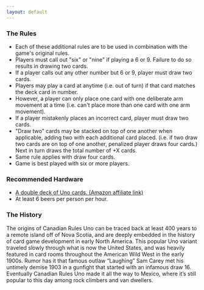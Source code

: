 ```yaml
---
layout: default
---
```

### The Rules
- Each of these additional rules are to be used in combination with the game's original rules.
- Players must call out "six" or "nine" if playing a 6 or 9. Failure to do so results in drawing two cards.
- If a player calls out any other number but 6 or 9, player must draw two cards.
- Players may play a card at anytime (i.e. out of turn) if that card matches the deck card in number.
- However, a player can only place one card with one deliberate arm movement at a time (i.e. can't place more than one card with one arm movement).
- If a player mistakenly places an incorrect card, player must draw two cards.
- "Draw two" cards may be stacked on top of one another when applicable, adding two with each additional card placed. (i.e. if two draw two cards are on top of one another, penalized player draws four cards.) Next in turn draws the total number of +X cards.
- Same rule applies with draw four cards.
- Game is best played with six or more players.

### Recommended Hardware
- [A double deck of Uno cards. (Amazon affiliate link)](https://amzn.to/39ZMYfo)
- At least 6 beers per person per hour.

### The History
The origins of Canadian Rules Uno can be traced back at least 400 years to a remote island off of Nova Scotia, and are deeply embedded in the history of card game development in early North America. This popular Uno variant traveled slowly through what is now the United States, and was heavily featured in card rooms throughout the American Wild West in the early 1900s. Rumor has it that famous outlaw “Laughing” Sam Carey met his untimely demise 1903 in a gunfight that started with an infamous draw 16. Eventually Canadian Rules Uno made it all the way to Mexico, where it’s still popular to this day among rock climbers and van dwellers.
